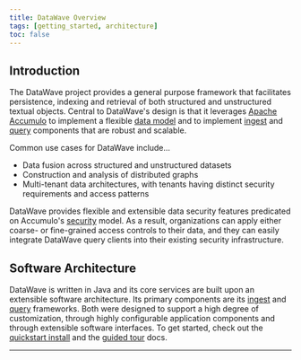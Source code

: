 ```yaml
---
title: DataWave Overview
tags: [getting_started, architecture]
toc: false
---
```


## Introduction

The DataWave project provides a general purpose framework that facilitates persistence, indexing
and retrieval of both structured and unstructured textual objects. Central to DataWave's design is that it leverages
[Apache Accumulo][apache_accumulo] to implement a flexible [data model](data-model) and to implement [ingest](../ingest/overview)
and [query](../query/overview) components that are robust and scalable.

Common use cases for DataWave include...

* Data fusion across structured and unstructured datasets
* Construction and analysis of distributed graphs
* Multi-tenant data architectures, with tenants having distinct security requirements and access patterns

DataWave provides flexible and extensible data security features predicated on Accumulo's [security][cell_level_sec] model.
As a result, organizations can apply either coarse- or fine-grained access controls to their data, and they can easily
integrate DataWave query clients into their existing security infrastructure.

## Software Architecture

DataWave is written in Java and its core services are built upon an extensible software architecture. Its primary components
are its [ingest](../ingest/overview) and [query](../query/overview) frameworks. Both were designed to support a high degree
of customization, through highly configurable application components and through extensible software interfaces.
To get started, check out the [quickstart install](quickstart-install) and the [guided tour](../tour/getting-started) docs.

---

[apache_accumulo]: http://accumulo.apache.org/
[apache_hadoop]: http://hadoop.apache.org/
[cell_level_sec]: https://accumulo.apache.org/1.8/accumulo_user_manual.html#_security


